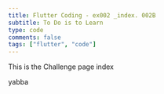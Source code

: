 ```yaml
---
title: Flutter Coding - ex002 _index. 002B
subtitle: To Do is to Learn
type: code
comments: false
tags: ["flutter", "code"]
---
```

This is the Challenge page
index

yabba